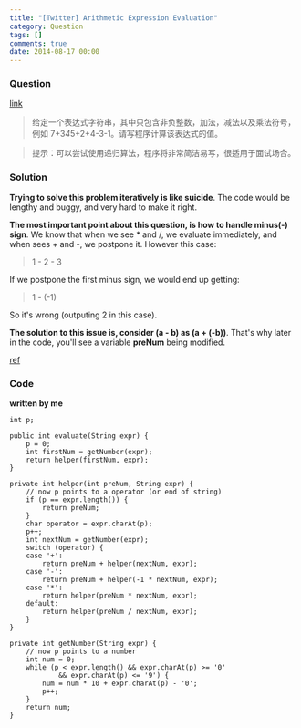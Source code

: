 ```yaml
---
title: "[Twitter] Arithmetic Expression Evaluation"
category: Question
tags: []
comments: true
date: 2014-08-17 00:00
---
```



### Question

[link](http://www.itint5.com/oj/#26)

> 给定一个表达式字符串，其中只包含非负整数，加法，减法以及乘法符号，例如 7+3*4*5+2+4-3-1。请写程序计算该表达式的值。

> 提示：可以尝试使用递归算法，程序将非常简洁易写，很适用于面试场合。

### Solution

**Trying to solve this problem iteratively is like suicide**. The code would be lengthy and buggy, and very hard to make it right.

**The most important point about this question, is how to handle minus(-) sign**. We know that when we see \* and /, we evaluate immediately, and when sees + and -, we postpone it. However this case:

> 1 - 2 - 3

If we postpone the first minus sign, we would end up getting:

> 1 - (-1)

So it's wrong (outputing 2 in this case).

**The solution to this issue is, consider (a - b) as (a + (-b))**. That's why later in the code, you'll see a variable **preNum** being modified.

[ref](http://www.itint5.com/discuss/50/case%E9%87%8C%E9%9D%A2%E6%9C%89%E4%B8%80%E4%B8%AA%E5%B8%A6%E8%B4%9F%E6%95%B4%E6%95%B0%E7%9A%84%EF%BC%8C%E5%B9%B6%E6%B1%82%E9%80%92%E5%BD%92%E5%AE%9E%E7%8E%B0)

### Code

**written by me**

    int p;

    public int evaluate(String expr) {
    	p = 0;
    	int firstNum = getNumber(expr);
    	return helper(firstNum, expr);
    }

    private int helper(int preNum, String expr) {
    	// now p points to a operator (or end of string)
    	if (p == expr.length()) {
    		return preNum;
    	}
    	char operator = expr.charAt(p);
    	p++;
    	int nextNum = getNumber(expr);
    	switch (operator) {
    	case '+':
    		return preNum + helper(nextNum, expr);
    	case '-':
    		return preNum + helper(-1 * nextNum, expr);
    	case '*':
    		return helper(preNum * nextNum, expr);
    	default:
    		return helper(preNum / nextNum, expr);
    	}
    }

    private int getNumber(String expr) {
    	// now p points to a number
    	int num = 0;
    	while (p < expr.length() && expr.charAt(p) >= '0'
    			&& expr.charAt(p) <= '9') {
    		num = num * 10 + expr.charAt(p) - '0';
    		p++;
    	}
    	return num;
    }
